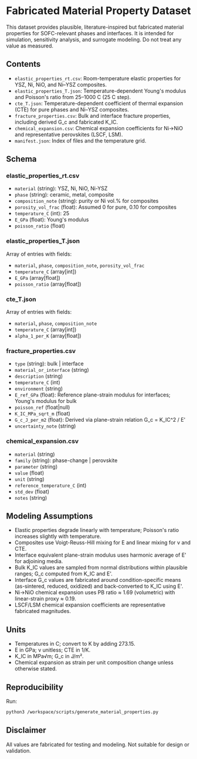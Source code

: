 # Fabricated Material Property Dataset

This dataset provides plausible, literature-inspired but fabricated material properties for SOFC-relevant phases and interfaces. It is intended for simulation, sensitivity analysis, and surrogate modeling. Do not treat any value as measured.

## Contents
- `elastic_properties_rt.csv`: Room-temperature elastic properties for YSZ, Ni, NiO, and Ni–YSZ composites.
- `elastic_properties_T.json`: Temperature-dependent Young's modulus and Poisson's ratio from 25–1000 C (25 C step).
- `cte_T.json`: Temperature-dependent coefficient of thermal expansion (CTE) for pure phases and Ni–YSZ composites.
- `fracture_properties.csv`: Bulk and interface fracture properties, including derived G_c and fabricated K_IC.
- `chemical_expansion.csv`: Chemical expansion coefficients for Ni→NiO and representative perovskites (LSCF, LSM).
- `manifest.json`: Index of files and the temperature grid.

## Schema

### elastic_properties_rt.csv
- `material` (string): YSZ, Ni, NiO, Ni-YSZ
- `phase` (string): ceramic, metal, composite
- `composition_note` (string): purity or Ni vol.% for composites
- `porosity_vol_frac` (float): Assumed 0 for pure, 0.10 for composites
- `temperature_C` (int): 25
- `E_GPa` (float): Young's modulus
- `poisson_ratio` (float)

### elastic_properties_T.json
Array of entries with fields:
- `material`, `phase`, `composition_note`, `porosity_vol_frac`
- `temperature_C` (array[int])
- `E_GPa` (array[float])
- `poisson_ratio` (array[float])

### cte_T.json
Array of entries with fields:
- `material`, `phase`, `composition_note`
- `temperature_C` (array[int])
- `alpha_1_per_K` (array[float])

### fracture_properties.csv
- `type` (string): bulk | interface
- `material_or_interface` (string)
- `description` (string)
- `temperature_C` (int)
- `environment` (string)
- `E_ref_GPa` (float): Reference plane-strain modulus for interfaces; Young's modulus for bulk
- `poisson_ref` (float|null)
- `K_IC_MPa_sqrt_m` (float)
- `G_c_J_per_m2` (float): Derived via plane-strain relation G_c = K_IC^2 / E'
- `uncertainty_note` (string)

### chemical_expansion.csv
- `material` (string)
- `family` (string): phase-change | perovskite
- `parameter` (string)
- `value` (float)
- `unit` (string)
- `reference_temperature_C` (int)
- `std_dev` (float)
- `notes` (string)

## Modeling Assumptions
- Elastic properties degrade linearly with temperature; Poisson's ratio increases slightly with temperature.
- Composites use Voigt-Reuss-Hill mixing for E and linear mixing for ν and CTE.
- Interface equivalent plane-strain modulus uses harmonic average of E' for adjoining media.
- Bulk K_IC values are sampled from normal distributions within plausible ranges; G_c computed from K_IC and E'.
- Interface G_c values are fabricated around condition-specific means (as-sintered, reduced, oxidized) and back-converted to K_IC using E'.
- Ni→NiO chemical expansion uses PB ratio ≈ 1.69 (volumetric) with linear-strain proxy ≈ 0.19.
- LSCF/LSM chemical expansion coefficients are representative fabricated magnitudes.

## Units
- Temperatures in C; convert to K by adding 273.15.
- E in GPa; ν unitless; CTE in 1/K.
- K_IC in MPa√m; G_c in J/m².
- Chemical expansion as strain per unit composition change unless otherwise stated.

## Reproducibility
Run:
```bash
python3 /workspace/scripts/generate_material_properties.py
```

## Disclaimer
All values are fabricated for testing and modeling. Not suitable for design or validation.
